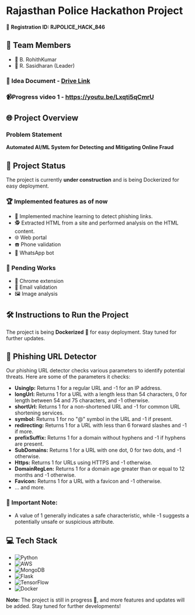 # Rajasthan Police Hackathon Project

🚀 **Registration ID: RJPOLICE_HACK_846**

## 🤝 Team Members
- 🌟 B. RohithKumar
- 🌟 R. Sasidharan (Leader)

### 📄 Idea Document - [Drive Link](https://drive.google.com/file/d/1q0AxfBAqZmZL_myWrxjrcs3yncAeE8Hx/view?usp=sharing)

### 📹Progress video 1 - https://youtu.be/Lxqti5qCmrU

## 🌐 Project Overview
### Problem Statement
**Automated AI/ML System for Detecting and Mitigating Online Fraud**

## 🚀 Project Status
The project is currently **under construction** and is being Dockerized for easy deployment.

### 🏆 Implemented features as of now
- 🎯 Implemented machine learning to detect phishing links.
- 🕵️ Extracted HTML from a site and performed analysis on the HTML content.
- 🌐 Web portal
- ☎️ Phone validation
- 🤖 WhatsApp bot

### 📝 Pending Works
- 🔗 Chrome extension
- 📧 Email validation
- 🖼️ Image analysis

## 🛠️ Instructions to Run the Project
The project is being **Dockerized** 🐬 for easy deployment. Stay tuned for further updates.

## 🎣 Phishing URL Detector
Our phishing URL detector checks various parameters to identify potential threats. Here are some of the parameters it checks:

- **UsingIp:** Returns 1 for a regular URL and -1 for an IP address.
- **longUrl:** Returns 1 for a URL with a length less than 54 characters, 0 for length between 54 and 75 characters, and -1 otherwise.
- **shortUrl:** Returns 1 for a non-shortened URL and -1 for common URL shortening services.
- **symbol:** Returns 1 for no "@" symbol in the URL and -1 if present.
- **redirecting:** Returns 1 for a URL with less than 6 forward slashes and -1 if more.
- **prefixSuffix:** Returns 1 for a domain without hyphens and -1 if hyphens are present.
- **SubDomains:** Returns 1 for a URL with one dot, 0 for two dots, and -1 otherwise.
- **Https:** Returns 1 for URLs using HTTPS and -1 otherwise.
- **DomainRegLen:** Returns 1 for a domain age greater than or equal to 12 months and -1 otherwise.
- **Favicon:** Returns 1 for a URL with a favicon and -1 otherwise.
- ... and more.

### 📌 Important Note:
- A value of 1 generally indicates a safe characteristic, while -1 suggests a potentially unsafe or suspicious attribute.

## 💻 Tech Stack
- ![Python](https://img.shields.io/badge/python-3670A0?style=for-the-badge&logo=python&logoColor=ffdd54)
- ![AWS](https://img.shields.io/badge/AWS-%23FF9900.svg?style=for-the-badge&logo=amazon-aws&logoColor=white)
- ![MongoDB](https://img.shields.io/badge/MongoDB-%234ea94b.svg?style=for-the-badge&logo=mongodb&logoColor=white)
- ![Flask](https://img.shields.io/badge/flask-%23000.svg?style=for-the-badge&logo=flask&logoColor=white)
- ![TensorFlow](https://img.shields.io/badge/TensorFlow-%23FF6F00.svg?style=for-the-badge&logo=TensorFlow&logoColor=white)
- ![Docker](https://img.shields.io/badge/docker-%230db7ed.svg?style=for-the-badge&logo=docker&logoColor=white)

**Note:** The project is still in progress 🚧, and more features and updates will be added. Stay tuned for further developments!